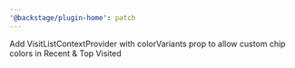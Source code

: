 ```yaml
---
'@backstage/plugin-home': patch
---
```


Add VisitListContextProvider with colorVariants prop to allow custom chip colors in Recent & Top Visited
